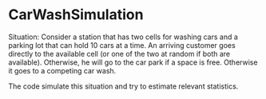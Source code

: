 # CarWashSimulation
Situation:
Consider a station that has two cells for washing cars and a parking lot that can hold 10 cars at a time. An arriving customer goes directly to the available cell (or one of the two at random if both are available). Otherwise, he will go to the car park if a space is free. Otherwise it goes to a competing car wash.


The code simulate this situation and try to estimate relevant statistics.
